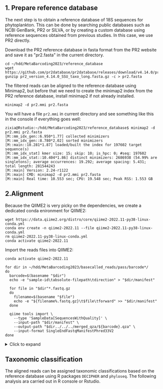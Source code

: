 ## 1. Prepare reference database

The next step is to obtain a reference database of 18S sequences for phytoplankton. This can be done by searching public databases such as NCBI GenBank, PR2 or SILVA, or by creating a custom database using reference sequences obtained from previous studies. In this case, we use PR2 directly.

Download the PR2 reference database in fasta format from the PR2 website and save it as "pr2.fasta" in the current directory.

```
cd ~/hdd/MetaBarcoding2023/reference_database
wget https://github.com/pr2database/pr2database/releases/download/v4.14.0/pr2_version_4.14.0_SSU_taxo_long.fasta.gz
gunzip pr2_version_4.14.0_SSU_taxo_long.fasta.gz -c > pr2.fasta
```

The filtered reads can be aligned to the reference database using Minimap2, but before that we need to create the minimap2 index from the PR2 reference database, install minimap2 if not already installed.

```
minimap2 -d pr2.mmi pr2.fasta
```

You will have a file `pr2.mmi` in current directory and see something like this in the console if everything goes well:

```
zixia@Rstudio:~/hdd/MetaBarcoding2023/reference_database$ minimap2 -d pr2.mmi pr2.fasta
[M::mm_idx_gen::6.950*1.77] collected minimizers
[M::mm_idx_gen::8.780*2.02] sorted minimizers
[M::main::10.281*1.87] loaded/built the index for 197602 target sequence(s)
[M::mm_idx_stat] kmer size: 15; skip: 10; is_hpc: 0; #seq: 197602
[M::mm_idx_stat::10.404*1.86] distinct minimizers: 2686938 (54.99% are singletons); average occurrences: 19.292; average spacing: 5.431; total length: 281544243
[M::main] Version: 2.24-r1122
[M::main] CMD: minimap2 -d pr2.mmi pr2.fasta
[M::main] Real time: 10.553 sec; CPU: 19.548 sec; Peak RSS: 1.553 GB
```

## 2.Alignment

Because the QIIME2 is very picky on the dependencies, we create a dedicated conda enironment for QIIME2:

```
wget https://data.qiime2.org/distro/core/qiime2-2022.11-py38-linux-conda.yml
conda env create -n qiime2-2022.11 --file qiime2-2022.11-py38-linux-conda.yml
rm qiime2-2022.11-py38-linux-conda.yml
conda activate qiime2-2022.11
```

Import the reads files into QIIME2:

```
conda activate qiime2-2022.11

for dir in ~/hdd/MetaBarcoding2023/basecalled_reads/pass/barcode*/
do
  barcode=$(basename "$dir")
  echo -e "sample-id\tabsolute-filepath\tdirection" > "$dir/manifest"
  
  for file in "$dir"*.fastq.gz
  do
    filename=$(basename "$file")
    echo -e "${filename%.fastq.gz}\t$file\tforward" >> "$dir/manifest"
  done
  
  qiime tools import \
    --type 'SampleData[SequencesWithQuality]' \
    --input-path "$dir/manifest" \
    --output-path "$dir../../../merged_qza/${barcode}.qza" \
    --input-format SingleEndFastqManifestPhred33V2
done
```

<details>
  <summary>Click to expand</summary>
  
  
</details>

## Taxonomic classification

The aligned reads can be assigned taxonomic classifications based on the reference database using R packages `DECIPHER` and `phyloseq`. The following analysis ara carried out in R console or Rstudio.

```

```


